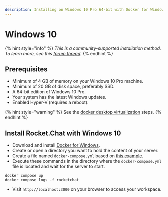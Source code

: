 ```yaml
---
description: Installing on Windows 10 Pro 64-bit with Docker for Windows
---
```


# Windows 10

{% hint style="info" %}
_This is a community-supported installation method. To learn more, see this_ [_forum thread_](https://forums.rocket.chat/t/windows-10-pro-installation-guide/408)_._
{% endhint %}

## Prerequisites

* Minimum of 4 GB of memory on your Windows 10 Pro machine.
* Minimum of 20 GB of disk space, preferably SSD.
* A 64-bit edition of Windows 10 Pro.
* Your system has the latest Windows updates.
* Enabled Hyper-V (requires a reboot).&#x20;

{% hint style="warning" %}
See the [docker desktop virtualization](https://docs.docker.com/desktop/troubleshoot/topics/#virtualization) steps.
{% endhint %}

## Install Rocket.Chat with Windows 10

* Download and install [Docker for Windows](https://docs.docker.com/desktop/install/windows-install/).
* Create or open a directory you want to hold the content of your server.
* Create a file named `docker-compose.yml` based on [this example](https://github.com/RocketChat/Docker.Official.Image/blob/master/compose.yml).
* Execute these commands in the directory where the `docker-compose.yml` file is located and wait for the server to start.

```
docker compose up
docker compose logs -f rocketchat
```

* Visit  `http://localhost:3000` on your browser to access your workspace.
